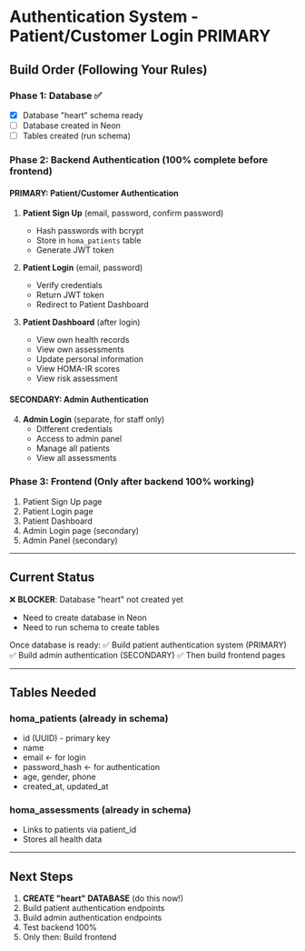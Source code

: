 # Authentication System - Patient/Customer Login PRIMARY

## Build Order (Following Your Rules)

### Phase 1: Database ✅
- [x] Database "heart" schema ready
- [ ] Database created in Neon
- [ ] Tables created (run schema)

### Phase 2: Backend Authentication (100% complete before frontend)

#### PRIMARY: Patient/Customer Authentication
1. **Patient Sign Up** (email, password, confirm password)
   - Hash passwords with bcrypt
   - Store in `homa_patients` table
   - Generate JWT token
   
2. **Patient Login** (email, password)
   - Verify credentials
   - Return JWT token
   - Redirect to Patient Dashboard

3. **Patient Dashboard** (after login)
   - View own health records
   - View own assessments
   - Update personal information
   - View HOMA-IR scores
   - View risk assessment

#### SECONDARY: Admin Authentication
4. **Admin Login** (separate, for staff only)
   - Different credentials
   - Access to admin panel
   - Manage all patients
   - View all assessments

### Phase 3: Frontend (Only after backend 100% working)
1. Patient Sign Up page
2. Patient Login page  
3. Patient Dashboard
4. Admin Login page (secondary)
5. Admin Panel (secondary)

---

## Current Status

❌ **BLOCKER**: Database "heart" not created yet
- Need to create database in Neon
- Need to run schema to create tables

Once database is ready:
✅ Build patient authentication system (PRIMARY)
✅ Build admin authentication (SECONDARY)
✅ Then build frontend pages

---

## Tables Needed

### homa_patients (already in schema)
- id (UUID) - primary key
- name
- email ← for login
- password_hash ← for authentication
- age, gender, phone
- created_at, updated_at

### homa_assessments (already in schema)
- Links to patients via patient_id
- Stores all health data

---

## Next Steps

1. **CREATE "heart" DATABASE** (do this now!)
2. Build patient authentication endpoints
3. Build admin authentication endpoints
4. Test backend 100%
5. Only then: Build frontend

